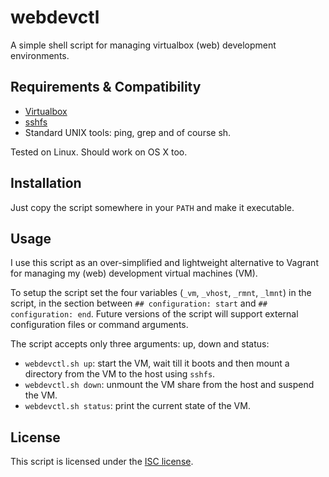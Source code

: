 # webdevctl

A simple shell script for managing virtualbox (web) development environments.

## Requirements & Compatibility

* [Virtualbox](http://virtualbox.org)
* [sshfs](http://fuse.sourceforge.net/sshfs.html)
* Standard UNIX tools: ping, grep and of course sh.

Tested on Linux. Should work on OS X too.

## Installation

Just copy the script somewhere in your `PATH` and make it executable.

## Usage

I use this script as an over-simplified and lightweight alternative to Vagrant for managing my (web) development virtual machines (VM).

To setup the script set the four variables (`_vm`, `_vhost`, `_rmnt`, `_lmnt`) in the script, in the section between `## configuration: start` and `## configuration: end`. Future versions of the script will support external configuration files or command arguments.

The script accepts only three arguments: up, down and status:

* `webdevctl.sh up`: start the VM, wait till it boots and then mount a directory from the VM to the host using `sshfs`.
* `webdevctl.sh down`: unmount the VM share from the host and suspend the VM.
* `webdevctl.sh status`: print the current state of the VM.

## License

This script is licensed under the [ISC license](http://opensource.org/licenses/ISC).
